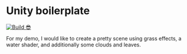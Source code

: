# Unity boilerplate

[![Build 😎](https://github.com/InfiniBrains/UnityBoilerplate/actions/workflows/main.yml/badge.svg)](https://github.com/InfiniBrains/MedicalImageViewer/actions/workflows/main.yml)

For my demo, I would like to create a pretty scene using grass effects, a water shader, and additionally some clouds and leaves. 
